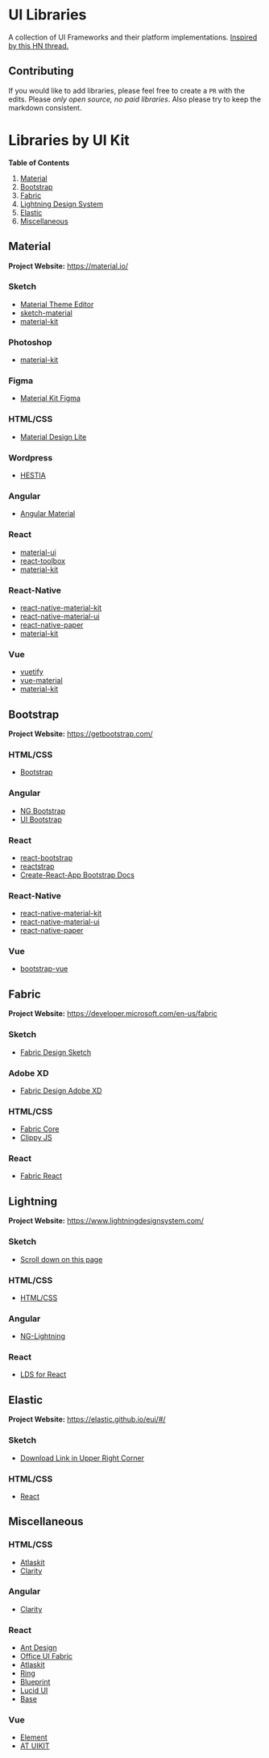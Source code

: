 # UI Libraries
A collection of UI Frameworks and their platform implementations.
[Inspired by this HN thread.](https://news.ycombinator.com/item?id=18234867)

## Contributing
If you would like to add libraries, please feel free to create a `PR` with the edits. Please *only open source, no paid libraries*. Also please try to keep the markdown consistent.

# Libraries by UI Kit
**Table of Contents**
1. [Material](#material)
1. [Bootstrap](#bootstrap)
1. [Fabric](#fabric)
1. [Lightning Design System](#lightning)
1. [Elastic](#elastic)
1. [Miscellaneous](#miscellaneous)

## Material
**Project Website:** https://material.io/
### Sketch
  - [Material Theme Editor](https://material.io/tools/theme-editor/)
  - [sketch-material](https://github.com/websiddu/sketch-material)
  - [material-kit](https://github.com/creativetimofficial/material-kit/tree/sketch)
### Photoshop
  - [material-kit](https://github.com/creativetimofficial/material-kit/tree/photoshop)
### Figma
  - [Material Kit Figma](https://demos.creative-tim.com/material-kit-figma/presentation.html)
### HTML/CSS
  - [Material Design Lite](https://getmdl.io/index.html)
### Wordpress
  - [HESTIA](https://themeisle.com/themes/hestia/?ref=creativetim)
### Angular
  - [Angular Material](https://material.angular.io)
### React
  - [material-ui](https://material-ui.com/)
  - [react-toolbox](https://github.com/react-toolbox/react-toolbox)
  - [material-kit](https://www.creative-tim.com/product/material-kit-react)
### React-Native
  - [react-native-material-kit](https://github.com/xinthink/react-native-material-kit)
  - [react-native-material-ui](https://github.com/xotahal/react-native-material-ui)
  - [react-native-paper](https://github.com/callstack/react-native-paper)
  - [material-kit](https://www.creative-tim.com/product/material-kit-react-native)
### Vue
  - [vuetify](https://github.com/vuetifyjs/vuetify)
  - [vue-material](https://github.com/vuematerial/vue-material)
  - [material-kit](https://www.creative-tim.com/product/vue-material-kit)

## Bootstrap
**Project Website:** https://getbootstrap.com/
### HTML/CSS
  - [Bootstrap](https://getbootstrap.com/)
### Angular
  - [NG Bootstrap](https://ng-bootstrap.github.io/)
  - [UI Bootstrap](https://angular-ui.github.io/bootstrap/)
### React
  - [react-bootstrap](https://react-bootstrap.github.io/)
  - [reactstrap](https://reactstrap.github.io/)
  - [Create-React-App Bootstrap Docs](https://facebook.github.io/create-react-app/docs/adding-bootstrap)
### React-Native
  - [react-native-material-kit](https://github.com/xinthink/react-native-material-kit)
  - [react-native-material-ui](https://github.com/xotahal/react-native-material-ui)
  - [react-native-paper](https://github.com/callstack/react-native-paper)
### Vue
  - [bootstrap-vue](https://github.com/bootstrap-vue/bootstrap-vue)
  
## Fabric
**Project Website:** https://developer.microsoft.com/en-us/fabric
### Sketch
  - [Fabric Design Sketch](https://docs.microsoft.com/en-us/office/dev/add-ins/design/design-toolkits)
### Adobe XD
  - [Fabric Design Adobe XD](https://docs.microsoft.com/en-us/office/dev/add-ins/design/design-toolkits)
### HTML/CSS
  - [Fabric Core](https://developer.microsoft.com/en-us/fabric#/get-started#core)
  - [Clippy JS](https://www.smore.com/clippy-js)
### React
  - [Fabric React](https://developer.microsoft.com/en-us/fabric#/components)
  
## Lightning
**Project Website:** https://www.lightningdesignsystem.com/
### Sketch
  - [Scroll down on this page](https://www.lightningdesignsystem.com/downloads/)
### HTML/CSS
  - [HTML/CSS](https://www.lightningdesignsystem.com/getting-started/)
### Angular
  - [NG-Lightning](https://ng-lightning.github.io/ng-lightning/#/)
### React
  - [LDS for React](https://react.lightningdesignsystem.com/)

## Elastic
**Project Website:** https://elastic.github.io/eui/#/
### Sketch
  - [Download Link in Upper Right Corner](https://elastic.github.io/eui/#/)
### HTML/CSS
  - [React](https://github.com/elastic/eui/blob/master/wiki/consuming.md#using-eui-in-a-standalone-project)
  
## Miscellaneous
### HTML/CSS
  - [Atlaskit](https://atlaskit.atlassian.com/)
  - [Clarity](https://clarity.design/)
### Angular
  - [Clarity](https://clarity.design/)
### React
  - [Ant Design](https://ant.design/)
  - [Office UI Fabric](https://developer.microsoft.com/en-us/fabric)
  - [Atlaskit](https://atlaskit.atlassian.com/)
  - [Ring](https://jetbrains.github.io/ring-ui/master/index.html)
  - [Blueprint](https://blueprintjs.com/)
  - [Lucid UI](http://appnexus.github.io/lucid/?selectedKind=Lucid%20UI&selectedStory=Introduction&full=0&addons=0&stories=1&panelRight=0&addonPanel=lucid-docs-panel-props)
  - [Base](https://baseweb.design/)
### Vue
  - [Element](https://element.eleme.io/#/en-US)
  - [AT UIKIT](https://at-ui.github.io/at-ui/#/en)
